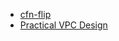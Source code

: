 - [cfn-flip](https://github.com/awslabs/aws-cfn-template-flip)
- [Practical VPC Design](https://medium.com/aws-activate-startup-blog/practical-vpc-design-8412e1a18dcc)
